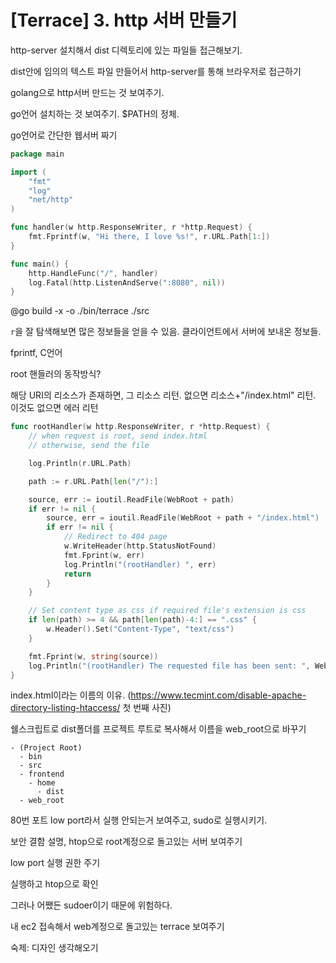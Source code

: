 # [Terrace] 3. http 서버 만들기

http-server 설치해서 dist 디렉토리에 있는 파일들 접근해보기.

dist안에 임의의 텍스트 파일 만들어서 http-server를 통해 브라우저로 접근하기

golang으로 http서버 만드는 것 보여주기.

go언어 설치하는 것 보여주기. $PATH의 정체.

go언어로 간단한 웹서버 짜기

```go
package main

import (
    "fmt"
    "log"
    "net/http"
)

func handler(w http.ResponseWriter, r *http.Request) {
    fmt.Fprintf(w, "Hi there, I love %s!", r.URL.Path[1:])
}

func main() {
    http.HandleFunc("/", handler)
    log.Fatal(http.ListenAndServe(":8080", nil))
}
```

@go build -x -o ./bin/terrace ./src


`r`을 잘 탐색해보면 많은 정보들을 얻을 수 있음. 클라이언트에서 서버에 보내온 정보들.

fprintf, C언어

root 핸들러의 동작방식?

해당 URI의 리소스가 존재하면, 그 리소스 리턴.
없으면 리소스+"/index.html" 리턴. 이것도 없으면 에러 리턴

```go
func rootHandler(w http.ResponseWriter, r *http.Request) {
	// when request is root, send index.html
	// otherwise, send the file

	log.Println(r.URL.Path)

	path := r.URL.Path[len("/"):]

	source, err := ioutil.ReadFile(WebRoot + path)
	if err != nil {
		source, err = ioutil.ReadFile(WebRoot + path + "/index.html")
		if err != nil {
			// Redirect to 404 page
			w.WriteHeader(http.StatusNotFound)
			fmt.Fprint(w, err)
			log.Println("(rootHandler) ", err)
			return
		}
	}

	// Set content type as css if required file's extension is css
	if len(path) >= 4 && path[len(path)-4:] == ".css" {
		w.Header().Set("Content-Type", "text/css")
	}

	fmt.Fprint(w, string(source))
	log.Println("(rootHandler) The requested file has been sent: ", WebRoot+path)
}
```


index.html이라는 이름의 이유. (https://www.tecmint.com/disable-apache-directory-listing-htaccess/ 첫 번째 사진)

쉘스크립트로 dist폴더를 프로젝트 루트로 복사해서 이름을 web_root으로 바꾸기
```
- (Project Root)
  - bin
  - src
  - frontend
    - home
      - dist
  - web_root
```


80번 포트 low port라서 실행 안되는거 보여주고, sudo로 실행시키기.

보안 결함 설명, htop으로 root계정으로 돌고있는 서버 보여주기

low port 실행 권한 주기

실행하고 htop으로 확인

그러나 어쨌든 sudoer이기 때문에 위험하다.

내 ec2 접속해서 web계정으로 돌고있는 terrace 보여주기


숙제: 디자인 생각해오기
